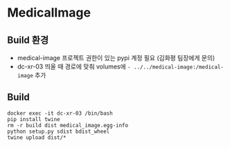 # MedicalImage

## Build 환경
* medical-image 프로젝트 권한이 있는 pypi 계정 필요 (김화평 팀장에게 문의)
* dc-xr-03 띄울 때 경로에 맞춰 volumes에 `- ../../medical-image:/medical-image` 추가

## Build
```
docker exec -it dc-xr-03 /bin/bash
pip install twine
rm -r build dist medical_image.egg-info
python setup.py sdist bdist_wheel
twine upload dist/*
```
